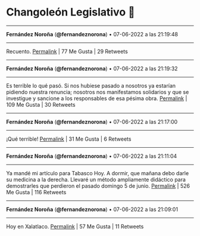 # Changoleón Legislativo 🙈
*****
**Fernández Noroña** (**@fernandeznorona**) • 07-06-2022 a las 21:19:48
*****
Recuento.
[Permalink](https://twitter.com/fernandeznorona/status/1534404807720681473) | 77 Me Gusta | 29 Retweets
*****
**Fernández Noroña** (**@fernandeznorona**) • 07-06-2022 a las 21:19:32
*****
Es terrible lo qué pasó. Si nos hubiese pasado a nosotros ya estarían pidiendo nuestra renuncia; nosotros nos manifestamos solidarios y que se investigue y sancione a los responsables de esa pésima obra.
[Permalink](https://twitter.com/fernandeznorona/status/1534404739798077440) | 109 Me Gusta | 30 Retweets
*****
**Fernández Noroña** (**@fernandeznorona**) • 07-06-2022 a las 21:17:00
*****
¡Qué terrible!
[Permalink](https://twitter.com/fernandeznorona/status/1534404100246355968) | 31 Me Gusta | 6 Retweets
*****
**Fernández Noroña** (**@fernandeznorona**) • 07-06-2022 a las 21:11:04
*****
Ya mandé mi artículo para Tabasco Hoy. A dormir, que mañana debo darle su medicina a la derecha. Llevaré un método ampliamente didáctico para demostrarles que perdieron el pasado domingo 5 de junio.
[Permalink](https://twitter.com/fernandeznorona/status/1534402608563101697) | 526 Me Gusta | 116 Retweets
*****
**Fernández Noroña** (**@fernandeznorona**) • 07-06-2022 a las 21:09:01
*****
Hoy en Xalatlaco.
[Permalink](https://twitter.com/fernandeznorona/status/1534402095088078849) | 57 Me Gusta | 11 Retweets